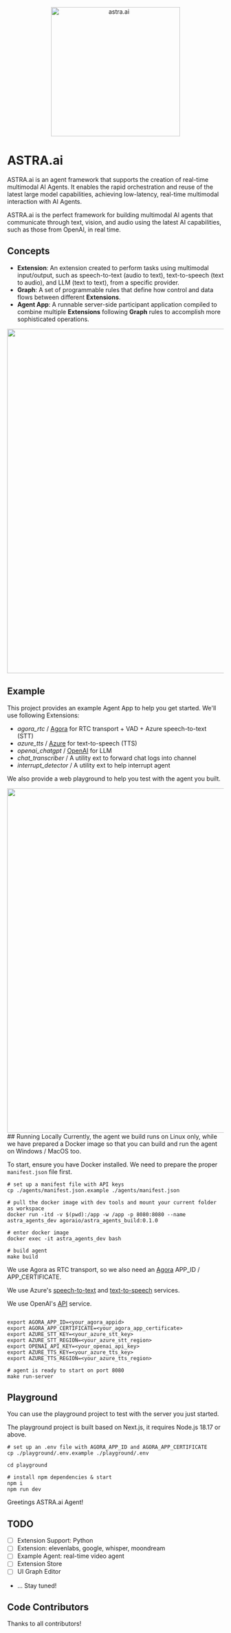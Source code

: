 <div align="center">
 <img alt="astra.ai" width="300px" height="auto" src="https://github.com/AgoraIO-Community/ASTRA.ai/assets/471561/20ae3baa-5f84-44b6-8a17-19ca70d37c95">
</div>

# ASTRA.ai
ASTRA.ai is an agent framework that supports the creation of real-time multimodal AI Agents. It enables the rapid orchestration and reuse of the latest large model capabilities, achieving low-latency, real-time multimodal interaction with AI Agents.

ASTRA.ai is the perfect framework for building multimodal AI agents that communicate through text, vision, and audio using the latest AI capabilities, such as those from OpenAI, in real time.

## Concepts
- **Extension**: An extension created to perform tasks using multimodal input/output, such as speech-to-text (audio to text), text-to-speech (text to audio), and LLM (text to text), from a specific provider.
- **Graph**: A set of programmable rules that define how control and data flows between different **Extensions**.
- **Agent App**: A runnable server-side participant application compiled to combine multiple **Extensions** following **Graph** rules to accomplish more sophisticated operations.

<div align="center">
 <img src="https://github.com/AgoraIO-Community/ASTRA.ai/assets/471561/9fd7fa08-4eff-46b0-bd50-012c8dccfd9a" width="800">
</div>

## Example

This project provides an example Agent App to help you get started.
We'll use following Extensions:
- *agora_rtc* / [Agora](https://docs.agora.io/en) for RTC transport + VAD + Azure speech-to-text (STT)
- *azure_tts* / [Azure](https://azure.microsoft.com/en-us/products/ai-services/text-to-speech) for text-to-speech (TTS)
- *openai_chatgpt* / [OpenAI](https://openai.com/index/openai-api/) for LLM
- *chat_transcriber* / A utility ext to forward chat logs into channel
- *interrupt_detector* / A utility ext to help interrupt agent

We also provide a web playground to help you test with the agent you built.

<div align="center">
 <img src="https://github.com/AgoraIO-Community/ASTRA.ai/assets/471561/bff35c13-e19b-43f7-ba1f-f9f0d7ec095f" width="800">
</div>
## Running Locally
Currently, the agent we build runs on Linux only, while we have prepared a Docker image so that you can build and run the agent on Windows / MacOS too.

To start, ensure you have Docker installed.
We need to prepare the proper `manifest.json` file first.

```
# set up a manifest file with API keys
cp ./agents/manifest.json.example ./agents/manifest.json
```

```
# pull the docker image with dev tools and mount your current folder as workspace
docker run -itd -v $(pwd):/app -w /app -p 8080:8080 --name astra_agents_dev agoraio/astra_agents_build:0.1.0

# enter docker image
docker exec -it astra_agents_dev bash

# build agent
make build
```

We use Agora as RTC transport, so we also need an [Agora](https://console.agora.io/) APP_ID / APP_CERTIFICATE.

We use Azure's [speech-to-text](https://azure.microsoft.com/en-us/products/ai-services/speech-to-text) and [text-to-speech](https://azure.microsoft.com/en-us/products/ai-services/text-to-speech) services.

We use OpenAI's [API](https://openai.com/index/openai-api/) service.
```

export AGORA_APP_ID=<your_agora_appid>
export AGORA_APP_CERTIFICATE=<your_agora_app_certificate>
export AZURE_STT_KEY=<your_azure_stt_key>
export AZURE_STT_REGION=<your_azure_stt_region>
export OPENAI_API_KEY=<your_openai_api_key>
export AZURE_TTS_KEY=<your_azure_tts_key>
export AZURE_TTS_REGION=<your_azure_tts_region>

# agent is ready to start on port 8080
make run-server
```

## Playground

You can use the playground project to test with the server you just started.

The playground project is built based on Next.js, it requires Node.js 18.17 or above.

```
# set up an .env file with AGORA_APP_ID and AGORA_APP_CERTIFICATE
cp ./playground/.env.example ./playground/.env

cd playground

# install npm dependencies & start
npm i
npm run dev
```

Greetings ASTRA.ai Agent!

## TODO
- [ ] Extension Support: Python
- [ ] Extension: elevenlabs, google, whisper, moondream
- [ ] Example Agent: real-time video agent
- [ ] Extension Store
- [ ] UI Graph Editor
- ...
Stay tuned!

## Code Contributors
Thanks to all contributors!
